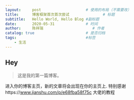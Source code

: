 ```yaml
---
layout:     post                    # 使用的布局（不需要改）
title:      博客框架首次首次尝试               # 标题 
subtitle:   Hello World, Hello Blog #副标题
date:       2020-05-31              # 时间
author:     陈祥瑞                      # 作者
catalog: true                       # 是否归档
tags:                               #标签
    - 生活
---
```


## Hey
>这是我的第一篇博客。

进入你的博客主页，新的文章将会出现在你的主页上.
特别感谢https://www.jianshu.com/p/e68fba58f75c 大佬的教程

